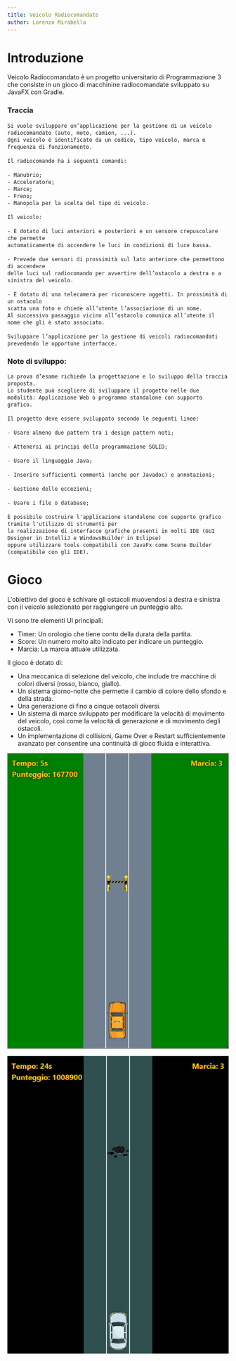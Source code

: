 ```yaml
---
title: Veicolo Radiocomandato
author: Lorenzo Mirabella
---
```


# Introduzione

Veicolo Radiocomandato è un progetto universitario di Programmazione 3 che consiste in un gioco di macchinine
radiocomandate sviluppato su JavaFX con Gradle.

### Traccia

    Si vuole sviluppare un’applicazione per la gestione di un veicolo radiocomandato (auto, moto, camion, ...).
    Ogni veicolo è identificato da un codice, tipo veicolo, marca e frequenza di funzionamento.

    Il radiocomando ha i seguenti comandi:

    - Manubrio;
    - Acceleratore;
    - Marce;
    - Freno;
    - Manopola per la scelta del tipo di veicolo.

    Il veicolo:
    
    - È dotato di luci anteriori e posteriori e un sensore crepuscolare che permette
    automaticamente di accendere le luci in condizioni di luce bassa.
    
    - Prevede due sensori di prossimità sul lato anteriore che permettono di accendere
    delle luci sul radiocomando per avvertire dell’ostacolo a destra o a sinistra del veicolo.
    
    - È dotato di una telecamera per riconoscere oggetti. In prossimità di un ostacolo
    scatta una foto e chiede all’utente l’associazione di un nome.
    Al successivo passaggio vicino all’ostacolo comunica all’utente il nome che gli è stato associato.

    Sviluppare l’applicazione per la gestione di veicoli radiocomandati prevedendo le opportune interfacce.

### Note di sviluppo:

    La prova d’esame richiede la progettazione e lo sviluppo della traccia proposta.
    Lo studente può scegliere di sviluppare il progetto nelle due modalità: Applicazione Web o programma standalone con supporto grafico.

    Il progetto deve essere sviluppato secondo le seguenti linee:

    - Usare almeno due pattern tra i design pattern noti;

    - Attenersi ai principi della programmazione SOLID;

    - Usare il linguaggio Java;

    - Inserire sufficienti commenti (anche per Javadoc) e annotazioni;

    - Gestione delle eccezioni;

    - Usare i file o database;
    
    È possibile costruire l'applicazione standalone con supporto grafico tramite l'utilizzo di strumenti per
    la realizzazione di interfacce grafiche presenti in molti IDE (GUI Designer in IntelliJ e WindowsBuilder in Eclipse)
    oppure utilizzare tools compatibili con JavaFx come Scene Builder (compatibile con gli IDE).

# Gioco

L'obiettivo del gioco è schivare gli ostacoli muovendosi a destra e sinistra con il veicolo selezionato per raggiungere
un punteggio alto.

Vi sono tre elementi UI principali:

- Timer: Un orologio che tiene conto della durata della partita.
- Score: Un numero molto alto indicato per indicare un punteggio.
- Marcia: La marcia attuale utilizzata.

Il gioco è dotato di:

- Una meccanica di selezione del veicolo, che include tre macchine di colori diversi (rosso, bianco, giallo).
- Un sistema giorno-notte che permette il cambio di colore dello sfondo e della strada.
- Una generazione di fino a cinque ostacoli diversi.
- Un sistema di marce sviluppato per modificare la velocità di movimento del veicolo, così come la velocità di
  generazione e di movimento degli ostacoli.
- Un implementazione di collisioni, Game Over e Restart sufficientemente avanzato per consentire una continuità di gioco
  fluida e interattiva.

![Gioco Giorno](/docs/images/gioco1.png)

![Gioco Notte](/docs/images/gioco2.png)